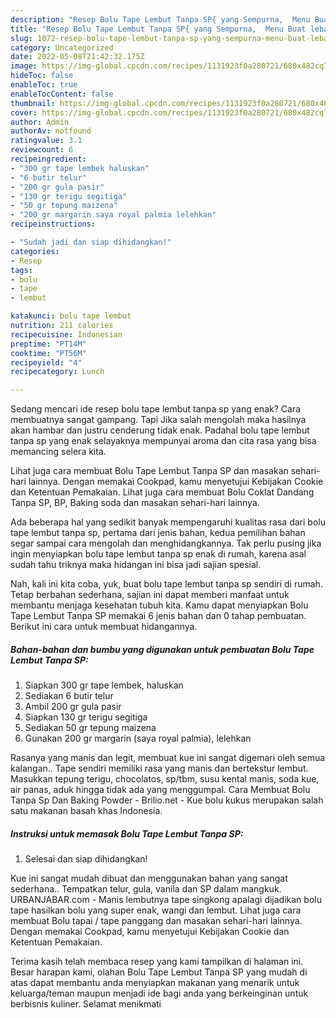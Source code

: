 ```yaml
---
description: "Resep Bolu Tape Lembut Tanpa SP{ yang Sempurna,  Menu Buat lebaran"
title: "Resep Bolu Tape Lembut Tanpa SP{ yang Sempurna,  Menu Buat lebaran"
slug: 1072-resep-bolu-tape-lembut-tanpa-sp-yang-sempurna-menu-buat-lebaran
category: Uncategorized
date: 2022-05-08T21:42:32.175Z
image: https://img-global.cpcdn.com/recipes/1131923f0a280721/680x482cq70/bolu-tape-lembut-tanpa-sp-foto-resep-utama.jpg
hideToc: false
enableToc: true
enableTocContent: false
thumbnail: https://img-global.cpcdn.com/recipes/1131923f0a280721/680x482cq70/bolu-tape-lembut-tanpa-sp-foto-resep-utama.jpg
cover: https://img-global.cpcdn.com/recipes/1131923f0a280721/680x482cq70/bolu-tape-lembut-tanpa-sp-foto-resep-utama.jpg
author: Admin
authorAv: notfound
ratingvalue: 3.1
reviewcount: 6
recipeingredient:
- "300 gr tape lembek haluskan"
- "6 butir telur"
- "200 gr gula pasir"
- "130 gr terigu segitiga"
- "50 gr tepung maizena"
- "200 gr margarin saya royal palmia lelehkan"
recipeinstructions:

- "Sudah jadi dan siap dihidangkan!"
categories:
- Resep
tags:
- bolu
- tape
- lembut

katakunci: bolu tape lembut 
nutrition: 211 calories
recipecuisine: Indonesian
preptime: "PT14M"
cooktime: "PT56M"
recipeyield: "4"
recipecategory: Lunch

---
```



Sedang mencari ide resep bolu tape lembut tanpa sp yang enak? Cara membuatnya sangat gampang. Tapi Jika salah mengolah maka hasilnya akan hambar dan justru cenderung tidak enak. Padahal bolu tape lembut tanpa sp yang enak selayaknya mempunyai aroma dan cita rasa yang bisa memancing selera kita.


Lihat juga cara membuat Bolu Tape Lembut Tanpa SP dan masakan sehari-hari lainnya. Dengan memakai Cookpad, kamu menyetujui Kebijakan Cookie dan Ketentuan Pemakaian. Lihat juga cara membuat Bolu Coklat Dandang Tanpa SP, BP, Baking soda dan masakan sehari-hari lainnya.

Ada beberapa hal yang sedikit banyak mempengaruhi kualitas rasa dari bolu tape lembut tanpa sp, pertama dari jenis bahan, kedua pemilihan bahan segar sampai cara mengolah dan menghidangkannya. Tak perlu pusing jika ingin menyiapkan bolu tape lembut tanpa sp enak di rumah, karena asal sudah tahu triknya maka hidangan ini bisa jadi sajian spesial.


Nah, kali ini kita coba, yuk, buat bolu tape lembut tanpa sp sendiri di rumah. Tetap berbahan sederhana, sajian ini dapat memberi manfaat untuk membantu menjaga kesehatan tubuh kita. Kamu dapat menyiapkan Bolu Tape Lembut Tanpa SP memakai 6 jenis bahan dan 0 tahap pembuatan. Berikut ini cara untuk membuat hidangannya.

<!--inarticleads1-->

##### Bahan-bahan dan bumbu yang digunakan untuk pembuatan Bolu Tape Lembut Tanpa SP:

1. Siapkan 300 gr tape lembek, haluskan
1. Sediakan 6 butir telur
1. Ambil 200 gr gula pasir
1. Siapkan 130 gr terigu segitiga
1. Sediakan 50 gr tepung maizena
1. Gunakan 200 gr margarin (saya royal palmia), lelehkan


Rasanya yang manis dan legit, membuat kue ini sangat digemari oleh semua kalangan.. Tape sendiri memiliki rasa yang manis dan bertekstur lembut. Masukkan tepung terigu, chocolatos, sp/tbm, susu kental manis, soda kue, air panas, aduk hingga tidak ada yang menggumpal. Cara Membuat Bolu Tanpa Sp Dan Baking Powder - Brilio.net - Kue bolu kukus merupakan salah satu makanan basah khas Indonesia. 

<!--inarticleads2-->

##### Instruksi untuk memasak Bolu Tape Lembut Tanpa SP:


1. Selesai dan siap dihidangkan!

Kue ini sangat mudah dibuat dan menggunakan bahan yang sangat sederhana.. Tempatkan telur, gula, vanila dan SP dalam mangkuk. URBANJABAR.com - Manis lembutnya tape singkong apalagi dijadikan bolu tape hasilkan bolu yang super enak, wangi dan lembut. Lihat juga cara membuat Bolu tapai / tape panggang dan masakan sehari-hari lainnya. Dengan memakai Cookpad, kamu menyetujui Kebijakan Cookie dan Ketentuan Pemakaian. 

Terima kasih telah membaca resep yang kami tampilkan di halaman ini. Besar harapan kami, olahan Bolu Tape Lembut Tanpa SP yang mudah di atas dapat membantu anda menyiapkan makanan yang menarik untuk keluarga/teman maupun menjadi ide bagi anda yang berkeinginan untuk berbisnis kuliner. Selamat menikmati
